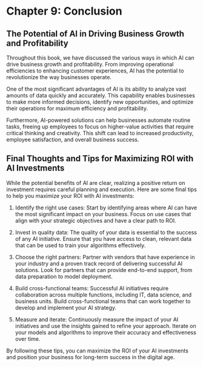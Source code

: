 Chapter 9: Conclusion
=====================

The Potential of AI in Driving Business Growth and Profitability
----------------------------------------------------------------

Throughout this book, we have discussed the various ways in which AI can drive business growth and profitability. From improving operational efficiencies to enhancing customer experiences, AI has the potential to revolutionize the way businesses operate.

One of the most significant advantages of AI is its ability to analyze vast amounts of data quickly and accurately. This capability enables businesses to make more informed decisions, identify new opportunities, and optimize their operations for maximum efficiency and profitability.

Furthermore, AI-powered solutions can help businesses automate routine tasks, freeing up employees to focus on higher-value activities that require critical thinking and creativity. This shift can lead to increased productivity, employee satisfaction, and overall business success.

Final Thoughts and Tips for Maximizing ROI with AI Investments
--------------------------------------------------------------

While the potential benefits of AI are clear, realizing a positive return on investment requires careful planning and execution. Here are some final tips to help you maximize your ROI with AI investments:

1. Identify the right use cases: Start by identifying areas where AI can have the most significant impact on your business. Focus on use cases that align with your strategic objectives and have a clear path to ROI.

2. Invest in quality data: The quality of your data is essential to the success of any AI initiative. Ensure that you have access to clean, relevant data that can be used to train your algorithms effectively.

3. Choose the right partners: Partner with vendors that have experience in your industry and a proven track record of delivering successful AI solutions. Look for partners that can provide end-to-end support, from data preparation to model deployment.

4. Build cross-functional teams: Successful AI initiatives require collaboration across multiple functions, including IT, data science, and business units. Build cross-functional teams that can work together to develop and implement your AI strategy.

5. Measure and iterate: Continuously measure the impact of your AI initiatives and use the insights gained to refine your approach. Iterate on your models and algorithms to improve their accuracy and effectiveness over time.

By following these tips, you can maximize the ROI of your AI investments and position your business for long-term success in the digital age.
